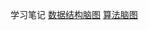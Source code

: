 学习笔记
[数据结构脑图](https://naotu.baidu.com/file/7d9b461ad5d24efe8811e2fdae50a1b4)
[算法脑图](https://naotu.baidu.com/file/6de6081a30778c1f6e1b6c4b066caef3)

